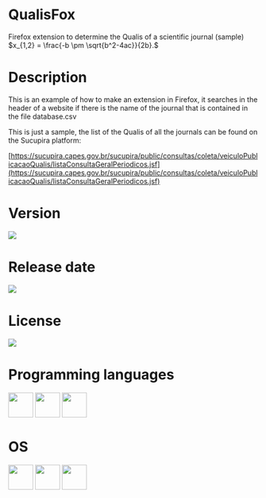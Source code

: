 # QualisFox

Firefox extension to determine the Qualis of a scientific journal (sample) $x_{1,2} = \frac{-b \pm \sqrt{b^2-4ac}}{2b}.$


# Description

This is an example of how to make an extension in Firefox, it searches in the header of a website if there is the name of the journal that is contained in the file database.csv

This is just a sample, the list of the Qualis of all the journals can be found on the Sucupira platform:

[https://sucupira.capes.gov.br/sucupira/public/consultas/coleta/veiculoPublicacaoQualis/listaConsultaGeralPeriodicos.jsf](https://sucupira.capes.gov.br/sucupira/public/consultas/coleta/veiculoPublicacaoQualis/listaConsultaGeralPeriodicos.jsf)

# Version

![](https://img.shields.io/badge/Version%3A-1.0-success)

# Release date

![](https://img.shields.io/badge/Release%20date-May%2C%2030%2C%202023-9cf)

# License

![](https://img.shields.io/github/license/Ileriayo/markdown-badges?style=for-the-badge)

# Programming languages

<img src="https://img.icons8.com/?size=512&id=108784&format=png" width="50"/> <img src="https://img.icons8.com/?size=512&id=20909&format=png" width="50"/> <img src="https://img.icons8.com/?size=512&id=YjeKwnSQIBUq&format=png" width="50"/>

# OS

<img src="https://img.icons8.com/?size=512&id=17842&format=png" width="50"/> <img src="https://img.icons8.com/?size=512&id=122959&format=png" width="50"/> <img src="https://img.icons8.com/?size=512&id=108792&format=png" width="50"/>

